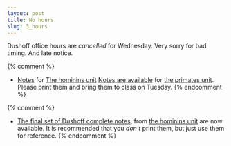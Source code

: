 ```yaml
---
layout: post
title: No hours
slug: 3_hours
---
```


Dushoff office hours are _cancelled_ for Wednesday. Very sorry for bad timing. And late notice.

{% comment %} 
* [Notes](/materials/hominins.handouts.pdf) for [The hominins unit](/hominins.html)
[Notes are available](/materials/primates.handouts.pdf) for [the primates unit](/primates.html). Please print them and bring them to class on Tuesday.
{% endcomment %} 

{% comment %} 
* [The final set of Dushoff complete notes](/materials/hominins.complete.pdf), from [the hominins unit](/hominins.html) are now available. It is recommended that you _don't_ print them, but just use them for reference.
{% endcomment %} 
